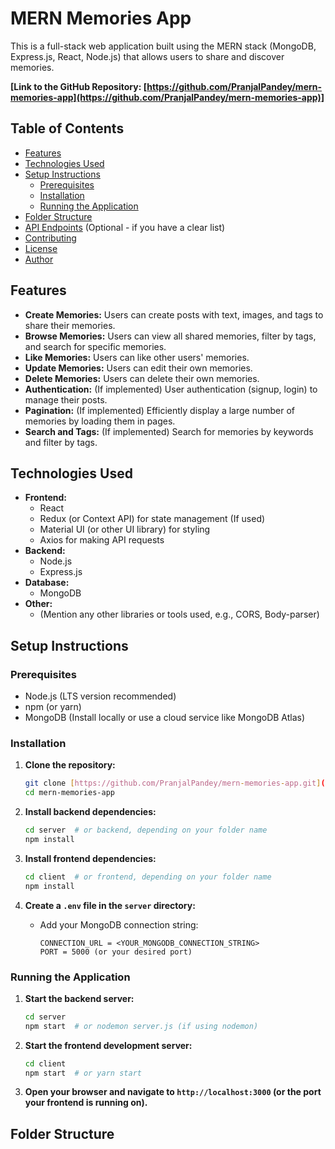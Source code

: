 # MERN Memories App

This is a full-stack web application built using the MERN stack (MongoDB, Express.js, React, Node.js) that allows users to share and discover memories.

**[Link to the GitHub Repository: [https://github.com/PranjalPandey/mern-memories-app](https://github.com/PranjalPandey/mern-memories-app)]**

## Table of Contents

* [Features](#features)
* [Technologies Used](#technologies-used)
* [Setup Instructions](#setup-instructions)
    * [Prerequisites](#prerequisites)
    * [Installation](#installation)
    * [Running the Application](#running-the-application)
* [Folder Structure](#folder-structure)
* [API Endpoints](#api-endpoints) (Optional - if you have a clear list)
* [Contributing](#contributing)
* [License](#license)
* [Author](#author)

## Features

* **Create Memories:** Users can create posts with text, images, and tags to share their memories.
* **Browse Memories:** Users can view all shared memories, filter by tags, and search for specific memories.
* **Like Memories:** Users can like other users' memories.
* **Update Memories:** Users can edit their own memories.
* **Delete Memories:** Users can delete their own memories.
* **Authentication:** (If implemented) User authentication (signup, login) to manage their posts.
* **Pagination:** (If implemented) Efficiently display a large number of memories by loading them in pages.
* **Search and Tags:** (If implemented) Search for memories by keywords and filter by tags.

## Technologies Used

* **Frontend:**
    * React
    * Redux (or Context API) for state management (If used)
    * Material UI (or other UI library) for styling
    * Axios for making API requests
* **Backend:**
    * Node.js
    * Express.js
* **Database:**
    * MongoDB
* **Other:**
    * (Mention any other libraries or tools used, e.g., CORS, Body-parser)

## Setup Instructions

### Prerequisites

* Node.js (LTS version recommended)
* npm (or yarn)
* MongoDB (Install locally or use a cloud service like MongoDB Atlas)

### Installation

1.  **Clone the repository:**

    ```bash
    git clone [https://github.com/PranjalPandey/mern-memories-app.git](https://github.com/PranjalPandey/mern-memories-app.git)
    cd mern-memories-app
    ```

2.  **Install backend dependencies:**

    ```bash
    cd server  # or backend, depending on your folder name
    npm install
    ```

3.  **Install frontend dependencies:**

    ```bash
    cd client  # or frontend, depending on your folder name
    npm install
    ```

4.  **Create a `.env` file in the `server` directory:**

    * Add your MongoDB connection string:

        ```
        CONNECTION_URL = <YOUR_MONGODB_CONNECTION_STRING>
        PORT = 5000 (or your desired port)
        ```

### Running the Application

1.  **Start the backend server:**

    ```bash
    cd server
    npm start  # or nodemon server.js (if using nodemon)
    ```

2.  **Start the frontend development server:**

    ```bash
    cd client
    npm start  # or yarn start
    ```

3.  **Open your browser and navigate to `http://localhost:3000` (or the port your frontend is running on).**

## Folder Structure
